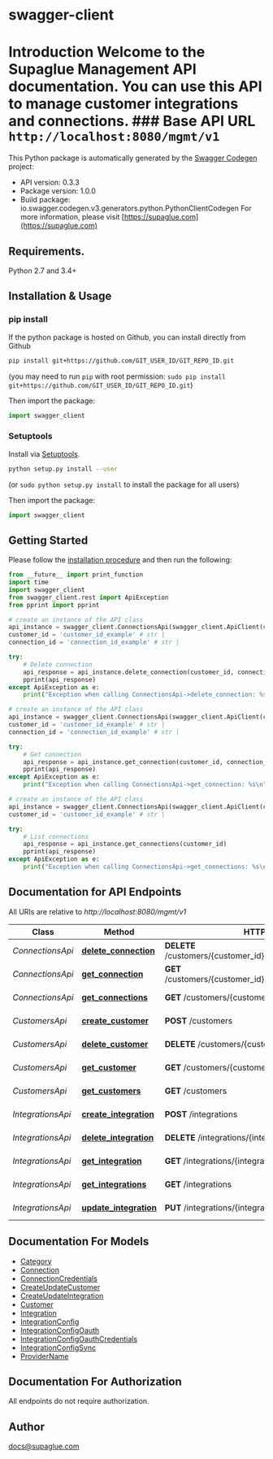 # swagger-client
# Introduction  Welcome to the Supaglue Management API documentation. You can use this API to manage customer integrations and connections.  ### Base API URL  ``` http://localhost:8080/mgmt/v1 ``` 

This Python package is automatically generated by the [Swagger Codegen](https://github.com/swagger-api/swagger-codegen) project:

- API version: 0.3.3
- Package version: 1.0.0
- Build package: io.swagger.codegen.v3.generators.python.PythonClientCodegen
For more information, please visit [https://supaglue.com](https://supaglue.com)

## Requirements.

Python 2.7 and 3.4+

## Installation & Usage
### pip install

If the python package is hosted on Github, you can install directly from Github

```sh
pip install git+https://github.com/GIT_USER_ID/GIT_REPO_ID.git
```
(you may need to run `pip` with root permission: `sudo pip install git+https://github.com/GIT_USER_ID/GIT_REPO_ID.git`)

Then import the package:
```python
import swagger_client 
```

### Setuptools

Install via [Setuptools](http://pypi.python.org/pypi/setuptools).

```sh
python setup.py install --user
```
(or `sudo python setup.py install` to install the package for all users)

Then import the package:
```python
import swagger_client
```

## Getting Started

Please follow the [installation procedure](#installation--usage) and then run the following:

```python
from __future__ import print_function
import time
import swagger_client
from swagger_client.rest import ApiException
from pprint import pprint

# create an instance of the API class
api_instance = swagger_client.ConnectionsApi(swagger_client.ApiClient(configuration))
customer_id = 'customer_id_example' # str | 
connection_id = 'connection_id_example' # str | 

try:
    # Delete connection
    api_response = api_instance.delete_connection(customer_id, connection_id)
    pprint(api_response)
except ApiException as e:
    print("Exception when calling ConnectionsApi->delete_connection: %s\n" % e)

# create an instance of the API class
api_instance = swagger_client.ConnectionsApi(swagger_client.ApiClient(configuration))
customer_id = 'customer_id_example' # str | 
connection_id = 'connection_id_example' # str | 

try:
    # Get connection
    api_response = api_instance.get_connection(customer_id, connection_id)
    pprint(api_response)
except ApiException as e:
    print("Exception when calling ConnectionsApi->get_connection: %s\n" % e)

# create an instance of the API class
api_instance = swagger_client.ConnectionsApi(swagger_client.ApiClient(configuration))
customer_id = 'customer_id_example' # str | 

try:
    # List connections
    api_response = api_instance.get_connections(customer_id)
    pprint(api_response)
except ApiException as e:
    print("Exception when calling ConnectionsApi->get_connections: %s\n" % e)
```

## Documentation for API Endpoints

All URIs are relative to *http://localhost:8080/mgmt/v1*

Class | Method | HTTP request | Description
------------ | ------------- | ------------- | -------------
*ConnectionsApi* | [**delete_connection**](docs/ConnectionsApi.md#delete_connection) | **DELETE** /customers/{customer_id}/connections/{connection_id} | Delete connection
*ConnectionsApi* | [**get_connection**](docs/ConnectionsApi.md#get_connection) | **GET** /customers/{customer_id}/connections/{connection_id} | Get connection
*ConnectionsApi* | [**get_connections**](docs/ConnectionsApi.md#get_connections) | **GET** /customers/{customer_id}/connections | List connections
*CustomersApi* | [**create_customer**](docs/CustomersApi.md#create_customer) | **POST** /customers | Create customer
*CustomersApi* | [**delete_customer**](docs/CustomersApi.md#delete_customer) | **DELETE** /customers/{customer_id} | Delete customer
*CustomersApi* | [**get_customer**](docs/CustomersApi.md#get_customer) | **GET** /customers/{customer_id} | Get customer
*CustomersApi* | [**get_customers**](docs/CustomersApi.md#get_customers) | **GET** /customers | List customers
*IntegrationsApi* | [**create_integration**](docs/IntegrationsApi.md#create_integration) | **POST** /integrations | Create integration
*IntegrationsApi* | [**delete_integration**](docs/IntegrationsApi.md#delete_integration) | **DELETE** /integrations/{integration_id} | Delete integration
*IntegrationsApi* | [**get_integration**](docs/IntegrationsApi.md#get_integration) | **GET** /integrations/{integration_id} | Get integration
*IntegrationsApi* | [**get_integrations**](docs/IntegrationsApi.md#get_integrations) | **GET** /integrations | List integrations
*IntegrationsApi* | [**update_integration**](docs/IntegrationsApi.md#update_integration) | **PUT** /integrations/{integration_id} | Update integration

## Documentation For Models

 - [Category](docs/Category.md)
 - [Connection](docs/Connection.md)
 - [ConnectionCredentials](docs/ConnectionCredentials.md)
 - [CreateUpdateCustomer](docs/CreateUpdateCustomer.md)
 - [CreateUpdateIntegration](docs/CreateUpdateIntegration.md)
 - [Customer](docs/Customer.md)
 - [Integration](docs/Integration.md)
 - [IntegrationConfig](docs/IntegrationConfig.md)
 - [IntegrationConfigOauth](docs/IntegrationConfigOauth.md)
 - [IntegrationConfigOauthCredentials](docs/IntegrationConfigOauthCredentials.md)
 - [IntegrationConfigSync](docs/IntegrationConfigSync.md)
 - [ProviderName](docs/ProviderName.md)

## Documentation For Authorization

 All endpoints do not require authorization.


## Author

docs@supaglue.com
